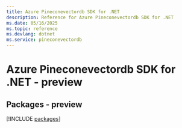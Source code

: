 ```yaml
---
title: Azure Pineconevectordb SDK for .NET
description: Reference for Azure Pineconevectordb SDK for .NET
ms.date: 05/16/2025
ms.topic: reference
ms.devlang: dotnet
ms.service: pineconevectordb
---
```

# Azure Pineconevectordb SDK for .NET - preview
## Packages - preview
[!INCLUDE [packages](pineconevectordb-index.md)]
